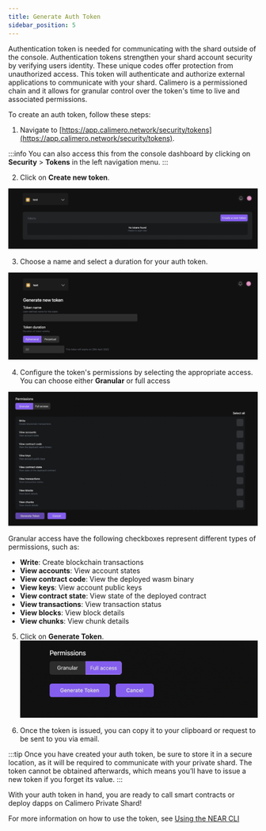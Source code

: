 ```yaml
---
title: Generate Auth Token
sidebar_position: 5
---
```


Authentication token is needed for communicating with the shard outside of the console. Authentication tokens strengthen your shard account security by verifying users identity. These unique codes offer protection from unauthorized access. This token will authenticate and authorize external applications to communicate with your shard. Calimero is a permissioned chain and it allows for granular control over the token's time to live and associated permissions.

To create an auth token, follow these steps:

1. Navigate to [https://app.calimero.network/security/tokens](https://app.calimero.network/security/tokens).

:::info
You can also access this from the console dashboard by clicking on **Security** > **Tokens** in the left navigation menu.
:::

2. Click on **Create new token**.

![](../../static/img/add_token.png)

3. Choose a name and select a duration for your auth token.

![](../../static/img/token_name.png)

4. Configure the token's permissions by selecting the appropriate access. You can choose either **Granular** or full access

![](../../static/img/token_permissions.png)

Granular access have the following checkboxes represent different types of permissions, such as:

- **Write**: Create blockchain transactions
- **View accounts**: View account states
- **View contract code**: View the deployed wasm binary
- **View keys**: View account public keys
- **View contract state**: View state of the deployed contract
- **View transactions**: View transaction status
- **View blocks**: View block details
- **View chunks**: View chunk details

5. Click on **Generate Token**.
![](../../static/img/generate_token_button.png)

6. Once the token is issued, you can copy it to your clipboard or request to be sent to you via email.

:::tip
Once you have created your auth token, be sure to store it in a secure location, as it will be required to communicate with your private shard. The token cannot be obtained afterwards, which means you’ll have to issue a new token if you forget its value.
:::

With your auth token in hand, you are ready to call smart contracts or deploy dapps on Calimero Private Shard!

For more information on how to use the token, see [Using the NEAR CLI](https://docs.calimero.network/interact/cli)
